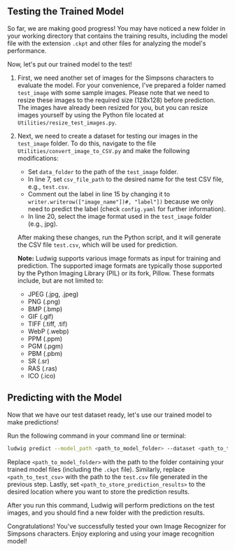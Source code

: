 ## Testing the Trained Model

So far, we are making good progress! You may have noticed a new folder in your working directory that contains the training results, including the model file with the extension `.ckpt` and other files for analyzing the model's performance.

Now, let's put our trained model to the test!

1. First, we need another set of images for the Simpsons characters to evaluate the model. For your convenience, I've prepared a folder named `test_image` with some sample images. Please note that we need to resize these images to the required size (128x128) before prediction. The images have already been resized for you, but you can resize images yourself by using the Python file located at `Utilities/resize_test_images.py`.

2. Next, we need to create a dataset for testing our images in the `test_image` folder. To do this, navigate to the file `Utilities/convert_image_to_CSV.py` and make the following modifications:

   - Set `data_folder` to the path of the `test_image` folder.
   - In line 7, set `csv_file_path` to the desired name for the test CSV file, e.g., `test.csv`.
   - Comment out the label in line 15 by changing it to `writer.writerow(["image_name"])#, "label"])` because we only need to predict the label (check `config.yaml` for further information).
   - In line 20, select the image format used in the `test_image` folder (e.g., jpg).

   After making these changes, run the Python script, and it will generate the CSV file `test.csv`, which will be used for prediction.

   **Note:** Ludwig supports various image formats as input for training and prediction. The supported image formats are typically those supported by the Python Imaging Library (PIL) or its fork, Pillow. These formats include, but are not limited to:
   - JPEG (.jpg, .jpeg)
   - PNG (.png)
   - BMP (.bmp)
   - GIF (.gif)
   - TIFF (.tiff, .tif)
   - WebP (.webp)
   - PPM (.ppm)
   - PGM (.pgm)
   - PBM (.pbm)
   - SR (.sr)
   - RAS (.ras)
   - ICO (.ico)

## Predicting with the Model

Now that we have our test dataset ready, let's use our trained model to make predictions!

Run the following command in your command line or terminal:

```bash
ludwig predict --model_path <path_to_model_folder> --dataset <path_to_test_csv> --output_directory <path_to_store_prediction_results>
```

Replace `<path_to_model_folder>` with the path to the folder containing your trained model files (including the `.ckpt` file). Similarly, replace `<path_to_test_csv>` with the path to the `test.csv` file generated in the previous step. Lastly, set `<path_to_store_prediction_results>` to the desired location where you want to store the prediction results.

After you run this command, Ludwig will perform predictions on the test images, and you should find a new folder with the prediction results.

Congratulations! You've successfully tested your own Image Recognizer for Simpsons characters. Enjoy exploring and using your image recognition model!